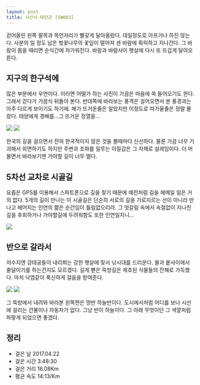 ```yaml
---
layout: post
title: 서산시-태안군 [SW003]
---
```


걷어올린 왼쪽 팔목과 목언저리가 빨갛게 달아올랐다. 데일정도로 아프거나 하진 않는다. 사분의 일 정도 남은 벚꽃나무의 꽃잎이 떨어져 센 바람에 휙릭하고 지나간다. 그 바람이 몸을 때리면 순식간에 차가워진다. 바람과 바람사이 햇살에 다시 또 뜨겁게 달아오른다.

## 지구의 한구석에 <i class="fa fa-globe" aria-hidden="true"></i>

많은 부분에서 우연이다. 이러면 어떨가 하는 사진이 가끔은 마음에 쏙 들어오기도 한다. 그래서 걷다가 가끔식 뒤돌아 본다. 반대쪽에 바라보는 풍격은 걸어오면서 본 풍경과는 아주 다르게 보이기도 하기에. 해가 뜨거운줄은 알았지만 이정도로 따가울줄은 정말 몰랐다. 태양에게 경배를...그 뜨거운 정열을...

<div class="images">
	<img src="{{ site.baseurl }}/images/sw/sw003/SW003_1.JPG">
	<img src="{{ site.baseurl }}/images/sw/sw003/SW003_2.JPG">
</div>

한국의 길을 걸으면서 전혀 한국적이지 않은 것을 볼때마다 신선하다. 물론 가끔 너무 기괴해서 외면하기도 하지만 주변과 조화를 일루는 이질감은 그 자체로 설레임이다. 더 머물면서 바라보기엔 가야할 길이 너무 멀다.

## 5차선 교차로 시골길 <i class="fa fa-mixcloud" aria-hidden="true"></i>

요즘은 GPS를 이용해서 스파트폰으로 길을 찾기 때문에 예전처럼 길을 헤메일 일은 거의 없다. 5개의 길이 만나는 이 시골길은 단순히 서로의 길을 가로지르는 선이 아니라 만나고 헤어지는 인연의 짦은 순간임이 틀림없으리라. 그 엇갈림 속에서 속절없이 지나친 길을 후회하거나 가야할길에 두려워함도 또한 인연일지니...

<div class="images">
	<img src="{{ site.baseurl }}/images/sw/sw003/SW003_3.JPG">
</div>

## 반으로 갈라서 <i class="fa fa-battery-half" aria-hidden="true"></i>

저수지엔 강태공들이 내리쬐는 강한 햇살에 맞서 낚시대를 드리운다. 물과 뭍사이에서 줄달이기를 하는건지도 모르겠다. 길게 뻗은 뚝방길은 제초된 식물들의 잔해로 가득했다. 마치 낙엽같이 푹신하게 걸음을 받여준다.

<div class="images">
	<img src="{{ site.baseurl }}/images/sw/sw003/SW003_4.JPG">
	<img src="{{ site.baseurl }}/images/sw/sw003/SW003_5.JPG">
</div>

그 뚝방에서 내려와 바라본 왼쪽편은 땅반 하늘반이다. 도시에서처럼 어디를 보나 시선에 걸리는 건물이나 자동차가 없다. 그냥 반이 하늘이다. 그 아래 무엇이던 그 색깔처럼 파랗게 되었으면 좋겠다.

## 정리 <i class="fa fa-bar-chart" aria-hidden="true"></i>

+ 걸은 날 2017.04.22
+ 걸은 시간 3:48:30
+ 걸은 거리 16.08Km
+ 평균 속도 14:13/Km
